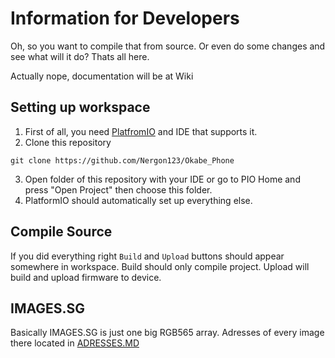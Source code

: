 # Information for Developers

Oh, so you want to compile that from source.
Or even do some changes and see what will it do?
Thats all here.

Actually nope, documentation will be at Wiki

## Setting up workspace
1. First of all, you need [PlatfromIO](https://platformio.org/platformio-ide) and IDE that supports it.
2. Clone this repository
```
git clone https://github.com/Nergon123/Okabe_Phone
```
3. Open folder of this repository with your IDE or go to PIO Home and press "Open Project" then choose this folder.
4. PlatformIO should automatically set up everything else.

## Compile Source
If you did everything right `Build` and `Upload` buttons should appear somewhere in workspace.
Build should only compile project.
Upload will build and upload firmware to device.

## IMAGES.SG

Basically IMAGES.SG is just one big RGB565 array.
Adresses of every image there located in [ADRESSES.MD](./ADRESSES.MD)